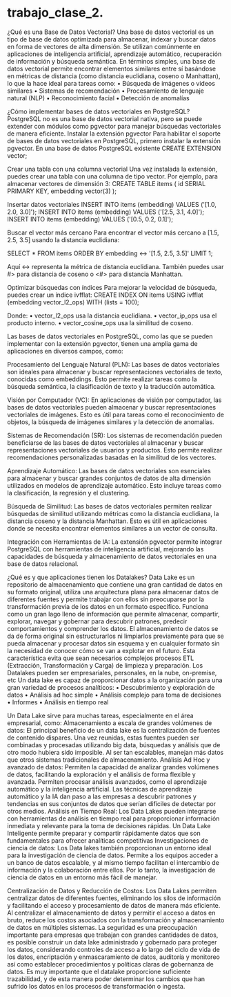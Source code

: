# trabajo_clase_2.
¿Qué es una Base de Datos Vectorial?
Una base de datos vectorial es un tipo de base de datos optimizada para almacenar, indexar y buscar datos en forma de vectores de alta dimensión. Se utilizan comúnmente en aplicaciones de inteligencia artificial, aprendizaje automático, recuperación de información y búsqueda semántica.
En términos simples, una base de datos vectorial permite encontrar elementos similares entre sí basándose en métricas de distancia (como distancia euclidiana, coseno o Manhattan), lo que la hace ideal para tareas como:
•   Búsqueda de imágenes o videos similares
•   Sistemas de recomendación
•   Procesamiento de lenguaje natural (NLP)
•   Reconocimiento facial
•   Detección de anomalías
 
¿Cómo implementar bases de datos vectoriales en PostgreSQL?
PostgreSQL no es una base de datos vectorial nativa, pero se puede extender con módulos como pgvector para manejar búsquedas vectoriales de manera eficiente.
Instalar la extensión pgvector
Para habilitar el soporte de bases de datos vectoriales en PostgreSQL, primero instalar la extensión pgvector.
En una base de datos PostgreSQL existente
CREATE EXTENSION vector;
 
Crear una tabla con una columna vectorial
Una vez instalada la extensión, puedes crear una tabla con una columna de tipo vector. Por ejemplo, para almacenar vectores de dimensión 3:
CREATE TABLE items (
    id SERIAL PRIMARY KEY,
    embedding vector(3)
);
 




Insertar datos vectoriales
INSERT INTO items (embedding) VALUES ('[1.0, 2.0, 3.0]');
INSERT INTO items (embedding) VALUES ('[2.5, 3.1, 4.0]');
INSERT INTO items (embedding) VALUES ('[0.5, 0.2, 0.1]');

Buscar el vector más cercano
Para encontrar el vector más cercano a [1.5, 2.5, 3.5] usando la distancia euclidiana:

SELECT * FROM items ORDER BY embedding <-> '[1.5, 2.5, 3.5]' LIMIT 1;
 
Aquí <-> representa la métrica de distancia euclidiana. También puedes usar #> para distancia de coseno o <#> para distancia Manhattan.

Optimizar búsquedas con índices
Para mejorar la velocidad de búsqueda, puedes crear un índice ivfflat:
CREATE INDEX ON items USING ivfflat (embedding vector_l2_ops)
WITH (lists = 100);
 
Donde:
•   vector_l2_ops usa la distancia euclidiana.
•   vector_ip_ops usa el producto interno.
•   vector_cosine_ops usa la similitud de coseno.
 

 
Las bases de datos vectoriales en PostgreSQL, como las que se pueden implementar con la extensión pgvector, tienen una amplia gama de aplicaciones en diversos campos, como:
 
Procesamiento del Lenguaje Natural (PLN): Las bases de datos vectoriales son ideales para almacenar y buscar representaciones vectoriales de texto, conocidas como embeddings. Esto permite realizar tareas como la búsqueda semántica, la clasificación de texto y la traducción automática.
 
Visión por Computador (VC): En aplicaciones de visión por computador, las bases de datos vectoriales pueden almacenar y buscar representaciones vectoriales de imágenes. Esto es útil para tareas como el reconocimiento de objetos, la búsqueda de imágenes similares y la detección de anomalías.
 
Sistemas de Recomendación (SR): Los sistemas de recomendación pueden beneficiarse de las bases de datos vectoriales al almacenar y buscar representaciones vectoriales de usuarios y productos. Esto permite realizar recomendaciones personalizadas basadas en la similitud de los vectores.
 
Aprendizaje Automático: Las bases de datos vectoriales son esenciales para almacenar y buscar grandes conjuntos de datos de alta dimensión utilizados en modelos de aprendizaje automático. Esto incluye tareas como la clasificación, la regresión y el clustering.
 
Búsqueda de Similitud: Las bases de datos vectoriales permiten realizar búsquedas de similitud utilizando métricas como la distancia euclidiana, la distancia coseno y la distancia Manhattan. Esto es útil en aplicaciones donde se necesita encontrar elementos similares a un vector de consulta.
 
Integración con Herramientas de IA: La extensión pgvector permite integrar PostgreSQL con herramientas de inteligencia artificial, mejorando las capacidades de búsqueda y almacenamiento de datos vectoriales en una base de datos relacional.

¿Qué es y que aplicaciones tienen los Datalakes?
Data Lake es un repositorio de almacenamiento que contiene una gran cantidad de datos en su formato original, utiliza una arquitectura plana para almacenar datos de diferentes fuentes y permite trabajar con ellos sin preocuparse por la transformación previa de los datos en un formato específico. Funciona como un gran lago lleno de información que permite almacenar, compartir, explorar, navegar y gobernar para descubrir patrones, predecir comportamientos y comprender los datos. 
El almacenamiento de datos se da de forma original sin estructurarlos ni limpiarlos previamente para que se pueda almacenar y procesar datos sin esquema y en cualquier formato sin la necesidad de conocer cómo se van a explotar en el futuro. Esta característica evita que sean necesarios complejos procesos ETL (Extracción, Transformación y Carga) de limpieza y preparación.
Los Datalakes pueden ser empresariales, personales, en la nube, on-premise, etc
Un data lake es capaz de proporcionar datos a la organización para una gran variedad de procesos analíticos:
•	Descubrimiento y exploración de datos
•	Análisis ad hoc simple
•	Análisis complejo para toma de decisiones
•	Informes
•	Análisis en tiempo real

Un Data Lake sirve para muchas tareas, especialmente en el área empresarial, como:
Almacenamiento a escala de grandes volúmenes de datos: El principal beneficio de un data lake es la centralización de fuentes de contenido dispares. Una vez reunidas, estas fuentes pueden ser combinadas y procesadas utilizando big data, búsquedas y análisis que de otro modo hubiera sido imposible. Al ser tan escalables, manejan más datos que otros sistemas tradicionales de almacenamiento. 
Análisis Ad Hoc y avanzado de datos: Permiten la capacidad de analizar grandes volúmenes de datos, facilitando la exploración y el análisis de forma flexible y avanzada. Permiten procesar análisis avanzados, como el aprendizaje automático y la inteligencia artificial. Las técnicas de aprendizaje automático y la IA dan paso a las empresas a descubrir patrones y tendencias en sus conjuntos de datos que serían difíciles de detectar por otros medios.
Análisis en Tiempo Real: Los Data Lakes pueden integrarse con herramientas de análisis en tiempo real para proporcionar información inmediata y relevante para la toma de decisiones rápidas. Un Data Lake Inteligente permite preparar y compartir rápidamente datos que son fundamentales para ofrecer analíticas competitivas
Investigaciones de ciencia de datos: Los Data lakes también proporcionan un entorno ideal para la investigación de ciencia de datos. Permite a los equipos acceder a un banco de datos escalable, y al mismo tiempo facilitan el intercambio de información y la colaboración entre ellos. Por lo tanto, la investigación de ciencia de datos en un entorno más fácil de manejar.

Centralización de Datos y Reducción de Costos: Los Data Lakes permiten centralizar datos de diferentes fuentes, eliminando los silos de información y facilitando el acceso y procesamiento de datos de manera más eficiente. Al centralizar el almacenamiento de datos y permitir el acceso a datos en bruto, reduce los costos asociados con la transformación y almacenamiento de datos en múltiples sistemas.
La seguridad es una preocupación importante para empresas que trabajan con grandes cantidades de datos, es posible construir un data lake administrado y gobernado para proteger los datos, considerando controles de acceso a lo largo del ciclo de vida de los datos, encriptación y enmascaramiento de datos, auditoría y monitoreo así como establecer procedimientos y políticas claras de gobernanza de datos. Es muy importante que el datalake proporcione suficiente trazabilidad, y de esta manera poder determinar los cambios que han sufrido los datos en los procesos de transformación o ingesta.
